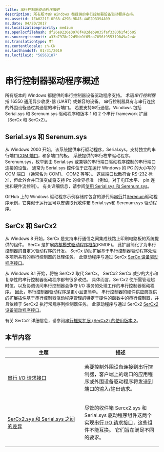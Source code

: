 ```yaml
---
title: 串行控制器驱动程序概述
description: 所有版本的 Windows 都提供的串行控制器设备驱动程序支持。
ms.assetid: 1EA0221E-0F68-429B-9DA5-4AE2D3394A09
ms.date: 04/20/2017
ms.localizationpriority: medium
ms.openlocfilehash: df26e9220e3976f482deb9035faf3380b1f45b05
ms.sourcegitcommit: a33b7978e22d5bb9f65ca7056f955319049a2e4c
ms.translationtype: MT
ms.contentlocale: zh-CN
ms.lasthandoff: 01/31/2019
ms.locfileid: "56568187"
---
```

# <a name="serial-controller-drivers-overview"></a>串行控制器驱动程序概述


所有版本的 Windows 都提供的串行控制器设备驱动程序支持。 术语*串行控制器*指 16550 通用异步收发-器 (UART) 或兼容的设备。 串行控制器具有与串行连接的外围设备通过其通信的串行端口。 若要支持串行通信，Windows 包括 Serial.sys 和 Serenum.sys 驱动程序和版本 1 和 2 个串行 framework 扩展 （SerCx 和 SerCx2）。

## <a name="serialsys-and-serenumsys"></a>Serial.sys 和 Serenum.sys


从 Windows 2000 开始，该系统提供串行驱动程序，Serial.sys，支持独立的串行端口[COM 端口](configuration-of-com-ports.md)，和多端口的板。 系统提供的串行枚举驱动程序，Serenum.sys，枚举到由 Serial.sys 或兼容的串行端口驱动程序控制的串行端口连接的设备。 通常为 Serial.sys 控件位于正在运行 Windows 的 PC 的大小写的 COM 端口 （通常名为 COM1、 COM2 等等）。 这些端口松散符合 RS-232 标准，但此外合并已演变成将支持 Pc 的业界标准 （例如，对于电压水平、 pin 连接和硬件流控制）。 有关详细信息，请参阅[使用 Serial.sys 和 Serenum.sys](using-serial-sys-and-serenum-sys.md)。

GitHub 上的 Windows 驱动程序示例存储库包含的源代码[串行](https://go.microsoft.com/fwlink/p/?LinkId=617962)并[Serenum](https://go.microsoft.com/fwlink/p/?LinkId=617961)驱动程序示例，它类似于运行且可以安装取代收件箱 Serial.sys和 Serenum.sys 驱动程序。

## <a name="sercx-and-sercx2"></a>SerCx 和 SerCx2


从 Windows 8 开始，SerCx 是支持串行通信之间集成线路上印刷电路板的系统提供的组件。 SerCx 是扩展[内核模式驱动程序框架](https://msdn.microsoft.com/library/windows/hardware/ff544296)(KMDF)。 此扩展简化了为串行控制器的自定义驱动程序的开发。 SerCx 协助扩展基于串行控制器驱动程序处理多项所共有的串行控制器的处理任务。 此驱动程序与通过 SerCx [SerCx 设备驱动程序接口](https://msdn.microsoft.com/library/windows/hardware/dn265348)。

从 Windows 8.1 开始，将被 SerCx2 取代 SerCx。 SerCx2 SerCx 减少的大小和复杂性的串行控制器驱动程序都有很多改进。 具体而言，SerCx2 使所需管理超时值，以及协调访问串行控制器会争夺 I/O 事务的处理工作的串行控制器驱动程序。 因此，串行控制器驱动程序是更小且更简单。 串行控制器的硬件供应商提供的扩展插件基于串行控制器驱动程序管理的特定于硬件的函数中的串行控制器，并且依赖于 SerCx2 执行常规序列控制器任务。 此驱动程序与通过 SerCx2 [SerCx2 设备驱动程序接口](https://msdn.microsoft.com/library/windows/hardware/dn265349)。

有关 SerCx2 详细信息，请参阅[串行框架扩展 (SerCx2) 的使用版本 2](using-version-2-of-the-serial-framework-extension.md)。

## <a name="in-this-section"></a>本节内容


<table>
<colgroup>
<col width="50%" />
<col width="50%" />
</colgroup>
<thead>
<tr class="header">
<th>主题</th>
<th>描述</th>
</tr>
</thead>
<tbody>
<tr class="odd">
<td><p><a href="serial-i-o-request-interface.md" data-raw-source="[Serial I/O Request Interface](serial-i-o-request-interface.md)">串行 I/O 请求接口</a></p></td>
<td><p>若要控制外围设备连接到串行控制器，客户端上的端口的应用程序或外围设备驱动程序将发送到端口的输入/输出请求。</p></td>
</tr>
<tr class="even">
<td><p><a href="differences-between-sercx2-and-serial-sys.md" data-raw-source="[Differences Between SerCx2.sys and Serial.sys](differences-between-sercx2-and-serial-sys.md)">SerCx2.sys 和 Serial.sys 之间的差异</a></p></td>
<td><p>尽管的收件箱 Sercx2.sys 和 Serial.sys 驱动程序组件这两个实现<a href="serial-i-o-request-interface.md" data-raw-source="[serial I/O request interface](serial-i-o-request-interface.md)">串行 I/O 请求接口</a>，这些组件不能互换。 它们旨在满足不同的要求。</p></td>
</tr>
</tbody>
</table>

 

 

 




